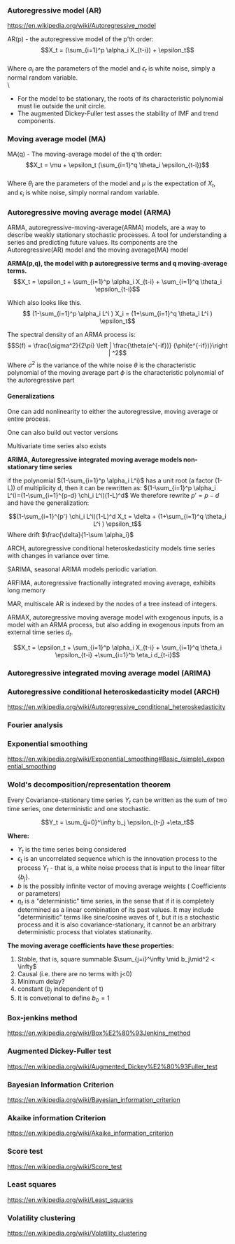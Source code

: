 ### Autoregressive model (AR)
https://en.wikipedia.org/wiki/Autoregressive_model

AR(p) - the autoregressive model of the p'th order:\
$$X_t = (\sum_{i=1}^p \alpha_i X_{t-i}) + \epsilon_t$$\
Where $\alpha_i$ are the parameters of the model and $\epsilon_t$ is white noise, simply a normal random variable.\
\
- For the model to be stationary, the roots of its characteristic polynomial must lie outside the unit circle.
- The augmented Dickey-Fuller test asses the stability of IMF and trend components.

### Moving average model (MA)

MA(q) - The moving-average model of the q'th order:\
$$X_t = \mu + \epsilon_t (\sum_{i=1}^q \theta_i \epsilon_{t-i})$$\
Where $\theta_i$ are the parameters of the model and $\mu$ is the expectation of $X_t$, and $\epsilon_i$ is white noise, simply normal random variable.

### Autoregressive moving average model (ARMA)

ARMA, autoregressive-moving-average(ARMA) models, are a way to describe weakly stationary stochastic processes. A tool for understanding a series and predicting future values.
Its components are the Autoregressive(AR) model and the moving average(MA) model

**ARMA(p,q), the model with p autoregressive terms and q moving-average terms.**
$$X_t = \epsilon_t + \sum_{i=1}^p \alpha_i X_{t-i} + \sum_{i=1}^q \theta_i \epsilon_{t-i}$$

Which also looks like this.
$$ (1-\sum_{i=1}^p \alpha_i L^i ) X_i = (1+\sum_{i=1}^q \theta_i L^i ) \epsilon_t$$


The spectral density of an ARMA process is:
$$S(f) = \frac{\sigma^2}{2\pi}  \left | \frac{\theta(e^{-if})} {\phi(e^{-if})}\right | ^2$$
Where $\sigma^2$ is the variance of the white noise
$\theta$ is the characteristic polynomial of the moving average part
$\phi$ is the characteristic polynomial of the autoregressive part

#### Generalizations

One can add nonlinearity to either the autoregressive, moving average or entire process. 

One can also build out vector versions

Multivariate time series also exists

**ARIMA, Autoregressive integrated moving average models non-stationary time series**


if the polynomial $(1-\sum_{i=1}^p \alpha_i L^i)$ has a unit root (a factor (1-L)) of multiplicity d, then it can be rewritten as:
 $(1-\sum_{i=1}^p \alpha_i L^i)=(1-\sum_{i=1}^{p-d} \chi_i L^i)(1-L)^d$ 
We therefore rewrite $p'=p-d$ and have the generalization:

$$(1-\sum_{i=1}^{p'} \chi_i L^i)(1-L)^d X_t = \delta + (1+\sum_{i=1}^q \theta_i L^i ) \epsilon_t$$
Where drift $\frac{\delta}{1-\sum \alpha_i}$

ARCH, autoregressive conditional heteroskedasticity models time series with changes in variance over time.

SARIMA, seasonal ARIMA models periodic variation.

ARFIMA, autoregressive fractionally integrated moving average, exhibits long memory

MAR, multiscale AR is indexed by the nodes of a tree instead of integers.

ARMAX, autoregressive moving average model with exogenous inputs, is a model with an ARMA process, but also adding in exogenous inputs from an external time series $d_t$.

$$X_t = \epsilon_t + \sum_{i=1}^p \alpha_i X_{t-i} + \sum_{i=1}^q \theta_i \epsilon_{t-i} +\sum_{i=1}^b \eta_i d_{t-i}$$



### Autoregressive integrated moving average model (ARIMA)

### Autoregressive conditional heteroskedasticity model (ARCH)
https://en.wikipedia.org/wiki/Autoregressive_conditional_heteroskedasticity




### Fourier analysis


### Exponential smoothing
https://en.wikipedia.org/wiki/Exponential_smoothing#Basic_(simple)_exponential_smoothing

### Wold's decomposition/representation theorem
Every Covariance-stationary time series $Y_t$ can be written as the sum of two time series, one deterministic and one stochastic.

$$Y_t = \sum_{j=0}^\infty b_j \epsilon_{t-j} +\eta_t$$

**Where:**
- $Y_t$ is the time series being considered
- $\epsilon_t$ is an uncorrelated sequence which is the innovation process to the process $Y_t$ - that is, a white noise process that is input to the linear filter $\{ b_j \}$.
- $b$ is the possibly infinite vector of moving average weights ( Coefficients or parameters)
- $\eta_t$ is a "deterministic" time series, in the sense that if it is completely determined as a linear combination of its past values. It may include "determinisitic" terms like sine/cosine waves of t, but it is a stochastic process and it is also covariance-stationary, it cannot be an arbitrary deterministic process that violates stationarity.

**The moving average coefficients have these properties:**
1. Stable, that is, square summable $\sum_{j=i}^\infty \mid b_j\mid^2 < \infty$
2. Causal (i.e. there are no terms with j<0)
3. Minimum delay?
4. constant ($b_j$ independent of t)
5. It is convetional to define $b_0 = 1$



### Box-jenkins method
https://en.wikipedia.org/wiki/Box%E2%80%93Jenkins_method

### Augmented Dickey-Fuller test
https://en.wikipedia.org/wiki/Augmented_Dickey%E2%80%93Fuller_test

### Bayesian Information Criterion
https://en.wikipedia.org/wiki/Bayesian_information_criterion

### Akaike information Criterion
https://en.wikipedia.org/wiki/Akaike_information_criterion


### Score test
https://en.wikipedia.org/wiki/Score_test

### Least squares
https://en.wikipedia.org/wiki/Least_squares











### Volatility clustering
https://en.wikipedia.org/wiki/Volatility_clustering






